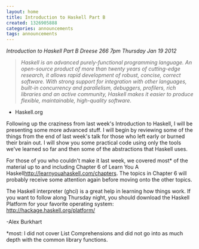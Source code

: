 ```yaml
---
layout: home
title: Introduction to Haskell Part B
created: 1326905888
categories: announcements
tags: announcements
---
```

*Introduction to Haskell Part B*
*Dreese 266*
*7pm Thursday Jan 19 2012*


> *Haskell is an advanced purely-functional programming language. An
> open-source product of more than twenty years of cutting-edge research, it
> allows rapid development of robust, concise, correct software. With strong
> support for integration with other languages, built-in concurrency and
> parallelism, debuggers, profilers, rich libraries and an active community,
> Haskell makes it easier to produce flexible, maintainable, high-quality
> software.*

- Haskell.org

Following up the craziness from last week's Introduction to Haskell, I will
be presenting some more advanced stuff. I will begin by reviewing some of
the things from the end of last week's talk for those who left early or
burned their brain out. I will show you some practical code using only the
tools we've learned so far and then some of the abstractions that Haskell
uses.

For those of you who couldn't make it last week, we covered most* of the
material up to and including Chapter 6 of Learn You A
Haskell<http://learnyouahaskell.com/chapters>.
The topics in Chapter 6 will probably receive some attention again before
moving onto the other topics.

The Haskell interpreter (ghci) is a great help in learning how things work.
If you want to follow along Thursday night, you should download the Haskell
Platform for your favorite operating system:
http://hackage.haskell.org/platform/

-Alex Burkhart


*most: I did not cover List Comprehensions and did not go into as much
depth with the common library functions.
